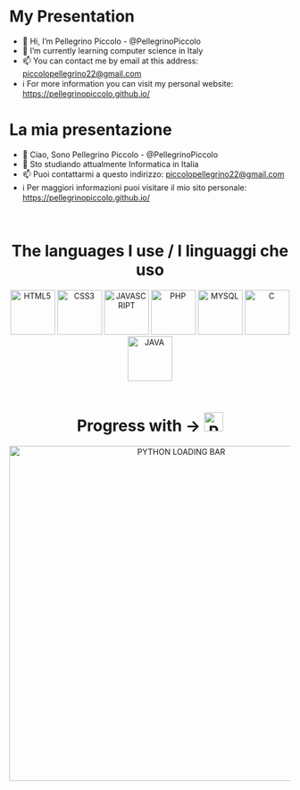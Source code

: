 # My Presentation
- 👋 Hi, I’m Pellegrino Piccolo - @PellegrinoPiccolo 
- 🌱 I’m currently learning computer science in Italy
- 📫 You can contact me by email at this address: piccolopellegrino22@gmail.com
- ℹ️ For more information you can visit my personal website: https://pellegrinopiccolo.github.io/

# La mia presentazione
- 👋 Ciao, Sono Pellegrino Piccolo - @PellegrinoPiccolo 
- 🌱 Sto studiando attualmente Informatica in Italia
- 📫 Puoi contattarmi a questo indirizzo: piccolopellegrino22@gmail.com
- ℹ️ Per maggiori informazioni puoi visitare il mio sito personale: https://pellegrinopiccolo.github.io/
<br>
<h1 align="center">The languages I use / I linguaggi che uso</h1>
<div align="center">
  <img src="https://edent.github.io/SuperTinyIcons/images/svg/html5.svg" width="80" title="HTML5">
  <img src="https://edent.github.io/SuperTinyIcons/images/svg/css3.svg" width="80" title="CSS3">
  <img src="https://cdn.jsdelivr.net/gh/devicons/devicon/icons/javascript/javascript-original.svg" width="80" title="JAVASCRIPT"/>
  <img src="https://cdn.jsdelivr.net/gh/devicons/devicon/icons/php/php-original.svg" width="80" title="PHP"/>
  <img src="https://cdn.jsdelivr.net/gh/devicons/devicon/icons/mysql/mysql-original-wordmark.svg" width="80" title="MYSQL"/>
  <img src="https://cdn.jsdelivr.net/gh/devicons/devicon/icons/c/c-original.svg" width="80" title="C"/>
  <img src="https://cdn.jsdelivr.net/gh/devicons/devicon/icons/java/java-original-wordmark.svg" width="80" title="JAVA"/>
</div>
<br>
<h1 align="center">Progress with -> <img src="https://cdn.jsdelivr.net/gh/devicons/devicon/icons/python/python-original.svg" width="34" title="PYTHON"/></h1>
<div align="center">
  <img src="https://github.com/PellegrinoPiccolo/PellegrinoPiccolo/assets/152791429/c4feced0-3dea-4f44-8ca0-503ee928bee1" width="600" title="PYTHON LOADING BAR"/>
</div>
<!---
PellegrinoPiccolo/PellegrinoPiccolo is a ✨ special ✨ repository because its `README.md` (this file) appears on your GitHub profile.
You can click the Preview link to take a look at your changes.
--->
